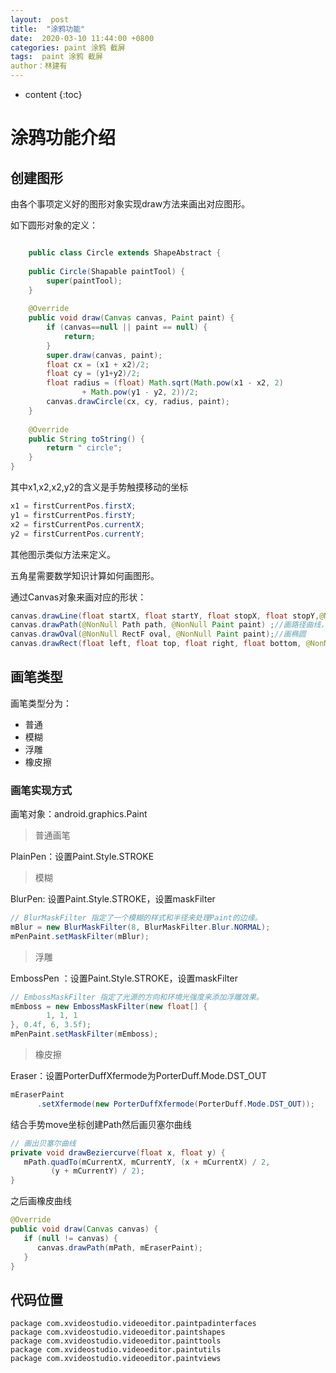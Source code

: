 ```yaml
---
layout:  post
title:  "涂鸦功能"
date:  2020-03-10 11:44:00 +0800
categories: paint 涂鸦 截屏
tags:  paint 涂鸦 截屏
author：林建有
---
```

* content
{:toc}

# 涂鸦功能介绍

## 创建图形
由各个事项定义好的图形对象实现draw方法来画出对应图形。

如下圆形对象的定义：

```java

	public class Circle extends ShapeAbstract {
	
	public Circle(Shapable paintTool) {
		super(paintTool);
	}
	
	@Override
	public void draw(Canvas canvas, Paint paint) {
		if (canvas==null || paint == null) {
			return;
		}
		super.draw(canvas, paint);
		float cx = (x1 + x2)/2;
		float cy = (y1+y2)/2;
		float radius = (float) Math.sqrt(Math.pow(x1 - x2, 2)
				+ Math.pow(y1 - y2, 2))/2;
		canvas.drawCircle(cx, cy, radius, paint);
	}
	
	@Override
	public String toString() {
		return " circle";
	}
}
```

其中x1,x2,x2,y2的含义是手势触摸移动的坐标

```java
x1 = firstCurrentPos.firstX;
y1 = firstCurrentPos.firstY;
x2 = firstCurrentPos.currentX;
y2 = firstCurrentPos.currentY;
```

其他图示类似方法来定义。

五角星需要数学知识计算如何画图形。

通过Canvas对象来画对应的形状：

```java
canvas.drawLine(float startX, float startY, float stopX, float stopY,@NonNull Paint paint) ;//画直线
canvas.drawPath(@NonNull Path path, @NonNull Paint paint) ;//画路径曲线，五角星
canvas.drawOval(@NonNull RectF oval, @NonNull Paint paint);//画椭圆
canvas.drawRect(float left, float top, float right, float bottom, @NonNull Paint paint);//画矩形或正方形

```

## 画笔类型

画笔类型分为：

- 普通 
- 模糊
- 浮雕
- 橡皮擦

### 画笔实现方式

画笔对象：android.graphics.Paint

> 普通画笔

PlainPen：设置Paint.Style.STROKE

> 模糊

BlurPen: 设置Paint.Style.STROKE，设置maskFilter

```java
// BlurMaskFilter 指定了一个模糊的样式和半径来处理Paint的边缘。
mBlur = new BlurMaskFilter(8, BlurMaskFilter.Blur.NORMAL);
mPenPaint.setMaskFilter(mBlur);
```

> 浮雕

EmbossPen ：设置Paint.Style.STROKE，设置maskFilter

```java
// EmbossMaskFilter 指定了光源的方向和环境光强度来添加浮雕效果。
mEmboss = new EmbossMaskFilter(new float[] {
        1, 1, 1
}, 0.4f, 6, 3.5f);
mPenPaint.setMaskFilter(mEmboss);
```

>橡皮擦

Eraser：设置PorterDuffXfermode为PorterDuff.Mode.DST_OUT

```java
mEraserPaint
      .setXfermode(new PorterDuffXfermode(PorterDuff.Mode.DST_OUT));
```

结合手势move坐标创建Path然后画贝塞尔曲线

```java
// 画出贝塞尔曲线
private void drawBeziercurve(float x, float y) {
   mPath.quadTo(mCurrentX, mCurrentY, (x + mCurrentX) / 2,
         (y + mCurrentY) / 2);
}
```
之后画橡皮曲线
```java
@Override
public void draw(Canvas canvas) {
   if (null != canvas) {
      canvas.drawPath(mPath, mEraserPaint);
   }
}
```

## 代码位置

```
package com.xvideostudio.videoeditor.paintpadinterfaces
package com.xvideostudio.videoeditor.paintshapes
package com.xvideostudio.videoeditor.painttools
package com.xvideostudio.videoeditor.paintutils
package com.xvideostudio.videoeditor.paintviews
```

